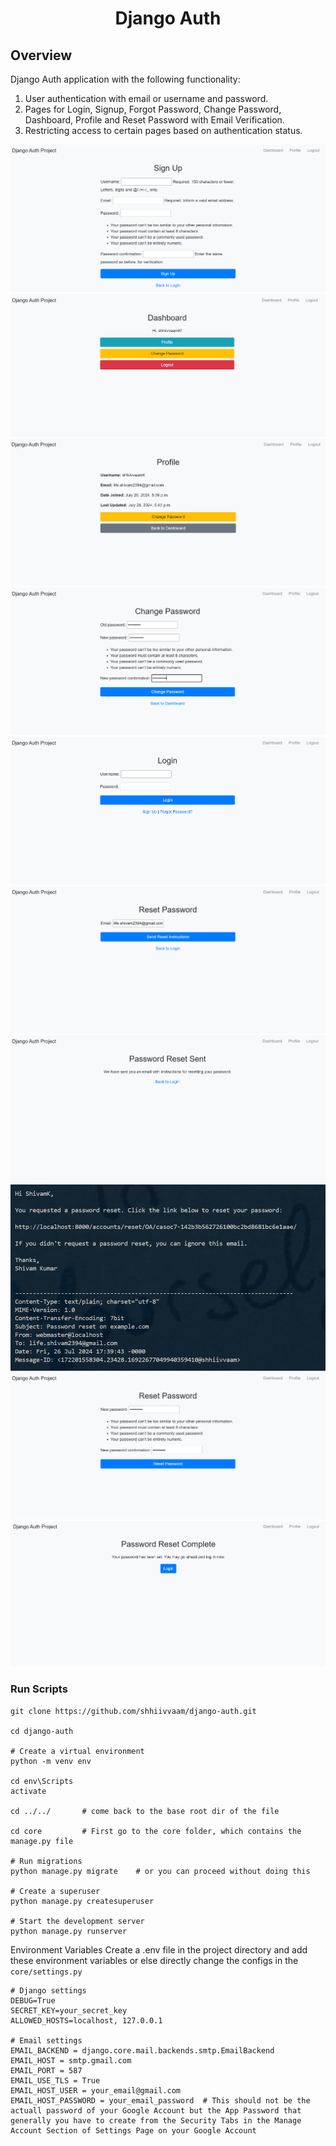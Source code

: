    

<h1 align="center"> Django Auth </h1>

## Overview

Django Auth application with the following functionality:

1. User authentication with email or username and password.
2. Pages for Login, Signup, Forgot Password, Change Password, Dashboard, Profile and Reset Password with Email Verification.
3. Restricting access to certain pages based on authentication status.

![1722015359399](image/README/1722015359399.png)
![1722015401726](image/README/1722015401726.png)
![1722015824195](image/README/1722015824195.png)
![1722015497658](image/README/1722015497658.png)
![1722015555383](image/README/1722015555383.png)
![1722015580505](image/README/1722015580505.png)
![1722015594143](image/README/1722015594143.png)
![1722015629540](image/README/1722015629540.png)
![1722015695288](image/README/1722015695288.png)
![1722015705820](image/README/1722015705820.png)

### Run Scripts

```
git clone https://github.com/shhiivvaam/django-auth.git

cd django-auth

# Create a virtual environment
python -m venv env

cd env\Scripts
activate

cd ../../       # come back to the base root dir of the file

cd core         # First go to the core folder, which contains the manage.py file

# Run migrations
python manage.py migrate    # or you can proceed without doing this

# Create a superuser
python manage.py createsuperuser

# Start the development server
python manage.py runserver
```

Environment Variables
Create a .env file in the project directory and add these environment variables or else directly change the configs in the `core/settings.py`

```
# Django settings
DEBUG=True
SECRET_KEY=your_secret_key
ALLOWED_HOSTS=localhost, 127.0.0.1

# Email settings
EMAIL_BACKEND = django.core.mail.backends.smtp.EmailBackend
EMAIL_HOST = smtp.gmail.com
EMAIL_PORT = 587
EMAIL_USE_TLS = True
EMAIL_HOST_USER = your_email@gmail.com
EMAIL_HOST_PASSWORD = your_email_password  # This should not be the actuall password of your Google Account but the App Password that generally you have to create from the Security Tabs in the Manage Account Section of Settings Page on your Google Account
```

